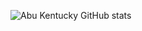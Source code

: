 ![Abu Kentucky GitHub stats](https://github-readme-stats.vercel.app/api?username=luckyfriends06&show_icons=true&theme=dark)